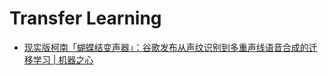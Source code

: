 # Transfer Learning

* [现实版柯南「蝴蝶结变声器」：谷歌发布从声纹识别到多重声线语音合成的迁移学习 \| 机器之心](https://www.jiqizhixin.com/articles/062404)

